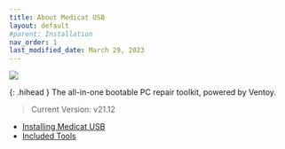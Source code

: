 ```yaml
---
title: About Medicat USB
layout: default
#parent: Installation
nav_order: 1
last_modified_date: March 29, 2023
---
```


![](../../assets/images/medicat_usb.png)

{: .hihead }
The all-in-one bootable PC repair toolkit, powered by Ventoy.

> Current Version: v21.12

* [Installing Medicat USB](../../usb/installing-usb/)
* [Included Tools](../../usb/installing-usb/)
